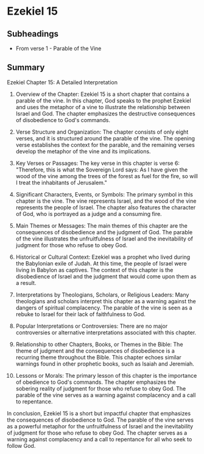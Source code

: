 # Ezekiel 15

## Subheadings

* From verse 1 - Parable of the Vine

## Summary

Ezekiel Chapter 15: A Detailed Interpretation

1. Overview of the Chapter:
Ezekiel 15 is a short chapter that contains a parable of the vine. In this chapter, God speaks to the prophet Ezekiel and uses the metaphor of a vine to illustrate the relationship between Israel and God. The chapter emphasizes the destructive consequences of disobedience to God's commands.

2. Verse Structure and Organization:
The chapter consists of only eight verses, and it is structured around the parable of the vine. The opening verse establishes the context for the parable, and the remaining verses develop the metaphor of the vine and its implications.

3. Key Verses or Passages:
The key verse in this chapter is verse 6: "Therefore, this is what the Sovereign Lord says: As I have given the wood of the vine among the trees of the forest as fuel for the fire, so will I treat the inhabitants of Jerusalem."

4. Significant Characters, Events, or Symbols:
The primary symbol in this chapter is the vine. The vine represents Israel, and the wood of the vine represents the people of Israel. The chapter also features the character of God, who is portrayed as a judge and a consuming fire.

5. Main Themes or Messages:
The main themes of this chapter are the consequences of disobedience and the judgment of God. The parable of the vine illustrates the unfruitfulness of Israel and the inevitability of judgment for those who refuse to obey God.

6. Historical or Cultural Context:
Ezekiel was a prophet who lived during the Babylonian exile of Judah. At this time, the people of Israel were living in Babylon as captives. The context of this chapter is the disobedience of Israel and the judgment that would come upon them as a result.

7. Interpretations by Theologians, Scholars, or Religious Leaders:
Many theologians and scholars interpret this chapter as a warning against the dangers of spiritual complacency. The parable of the vine is seen as a rebuke to Israel for their lack of faithfulness to God.

8. Popular Interpretations or Controversies:
There are no major controversies or alternative interpretations associated with this chapter.

9. Relationship to other Chapters, Books, or Themes in the Bible:
The theme of judgment and the consequences of disobedience is a recurring theme throughout the Bible. This chapter echoes similar warnings found in other prophetic books, such as Isaiah and Jeremiah.

10. Lessons or Morals:
The primary lesson of this chapter is the importance of obedience to God's commands. The chapter emphasizes the sobering reality of judgment for those who refuse to obey God. The parable of the vine serves as a warning against complacency and a call to repentance.

In conclusion, Ezekiel 15 is a short but impactful chapter that emphasizes the consequences of disobedience to God. The parable of the vine serves as a powerful metaphor for the unfruitfulness of Israel and the inevitability of judgment for those who refuse to obey God. The chapter serves as a warning against complacency and a call to repentance for all who seek to follow God.